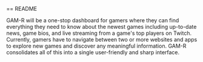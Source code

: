 == README

GAM-R will be a one-stop dashboard for gamers where they can find everything they need to know about the newest games including up-to-date news, game bios, and live streaming from a game's top players on Twitch. Currently, gamers have to navigate between two or more websites and apps to explore new games and discover any meaningful information. GAM-R consolidates all of this into a single user-friendly and sharp interface.
